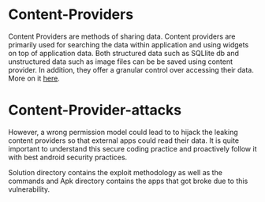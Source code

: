 # Content-Providers
Content Providers are methods of sharing data. Content providers are primarily used for searching the data within application and using widgets on top of application data. Both structured data such as SQLlite db and unstructured data such as image files can be be saved using content provider. In addition, they offer a granular control over accessing their data. More on it [here](https://developer.android.com/guide/topics/providers/content-providers).

# Content-Provider-attacks
However, a wrong permission model could lead to to hijack the leaking content providers so that external apps could read their data. It is quite important to understand this secure coding practice and proactively follow it with best android security practices.

Solution directory contains the exploit methodology as well as the commands and Apk directory contains the apps that got broke due to this vulnerability.
